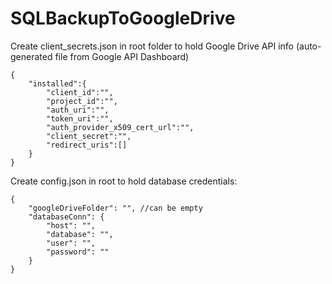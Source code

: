 # SQLBackupToGoogleDrive

Create client_secrets.json in root folder to hold Google Drive API info (auto-generated file from Google API Dashboard)
```
{
	"installed":{
		"client_id":"",
		"project_id":"",
		"auth_uri":"",
		"token_uri":"",
		"auth_provider_x509_cert_url":"",
		"client_secret":"",
		"redirect_uris":[]
	}
} 
```

Create config.json in root to hold database credentials:
```
{
	"googleDriveFolder": "", //can be empty
	"databaseConn": {
		"host": "",
		"database": "",
		"user": "",
		"password": ""
	}
}
```